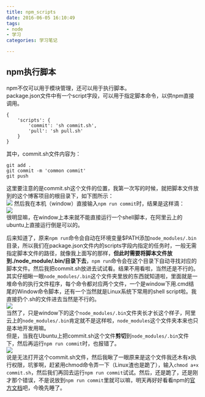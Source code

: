 ```yaml
---
title: npm_scripts
date: 2016-06-05 16:10:49
tags: 
- node
- 学习
categories: 学习笔记

---
```

## npm执行脚本
npm不仅可以用于模块管理，还可以用于执行脚本。  
package.json文件中有一个script字段，可以用于指定脚本命令，以供npm直接调用。

	{
		'scripts': {
			'commit': 'sh commit.sh',
			'pull': 'sh pull.sh'
		}
	}
其中，commit.sh文件内容为：  
	
	git add .
	git commit -m 'common commit'
	git push
这里要注意的是commit.sh这个文件的位置，我第一次写的时候，就把脚本文件放到的这个博客项目的根目录下，如下图所示：  
![](/image/npm_script/1.png)
然后我在本机（window）直接输入`npm run commit`时，结果是这样滴：  
![](/image/npm_script/2.jpg)  
很明显嘛，在window上本来就不能直接运行一个shell脚本，在阿里云上的ubuntu上直接运行倒是可以的。  

后来知道了，原来`npm run`命令会自动在环境变量$PATH添加`node_modules/.bin`目录，所以我们在package.json文件内的scripts字段内指定的任务时，一般无需指定脚本文件的路径，就像我上面写的那样，**但此时需要将脚本文件放到./node_module/.bin/目录下去**，`npm run`命令会在这个目录下自动寻找对应的脚本文件。然后我把commit.sh放进去试试看。结果不用看啦，当然还是不行的。其实仔细瞅一眼`node_modules/.bin`这个文件夹里放的东西就知道啦，里面就是一堆命令的执行文件程序，每个命令都对应两个文件，一个是window下用.cmd结尾的Window命令脚本，还有一个当然就是Linux系统下常用的shell script啦。我直接扔个.sh的文件进去当然是不行的。  
![](/image/npm_script/3.jpg)   
当然了，只是window下的这个`node_modules/.bin`文件夹长才长这个样子，阿里云上的`node_modules/.bin`肯定就不是这样啦，`node_modules`这个文件夹本来也只是本地开发用嘛。  
但是，当我在Ubuntu上把commit.sh这个文件**剪切**到`node_modules/.bin`文件下，然后再运行`npm run commit`时，也报错了。  
![](/image/npm_script/2.png)  
说是无法打开这个commit.sh文件，然后我瞅了一眼原来是这个文件我还木有x执行权限，坑爹啊，赶紧用chmod命令弄一下（Linux渣也是跪了），输入`chmod a+x commit.sh`，然后我们再回去运行`npm run commit`试试。然后，还是跪了，还是刚才那个错误，不是说放到`npm run commit`里就可以嘛，明天再好好看看npm的[官方文档](https://docs.npmjs.com/cli/run-script)吧，今晚先睡了。
